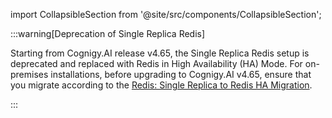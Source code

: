 import CollapsibleSection from '@site/src/components/CollapsibleSection';

:::warning[Deprecation of Single Replica Redis]

  Starting from Cognigy.AI release v4.65, the Single Replica Redis setup is deprecated and replaced with Redis in High Availability (HA) Mode. For on-premises installations, before upgrading to Cognigy.AI v4.65, ensure that you migrate according to the [Redis: Single Replica to Redis HA Migration](https://docs.cognigy.com/ai/installation/migration/single-replica-redis-to-redis-ha-migration/).

:::

